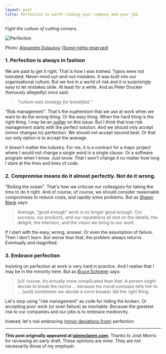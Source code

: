 ```yaml
---
layout: post
title: Perfection is worth risking your company and your job
---
```


*Fight the culture of cutting corners.*

![Perfection](http://iainmclaren.com/public/images/2014-08-06-perfection_8752354681_07454f65c8_b.jpg "Perfection")

Photo: [Alexandre Dulaunoy](https://www.flickr.com/photos/adulau/) ([Some rights reserved](https://creativecommons.org/licenses/by-sa/2.0/))

### 1. Perfection is always in fashion 

We are paid to get it right.  That is how I was trained.  Typos were not tolerated.  Never-mind out-and-out mistakes.  It was built into our organisational culture.  But we live in a world of risk and it is surprisingly easy to let mistakes slide.  At least for a while.  And as Peter Drucker (famously allegedly) once said:

>*"culture eats strategy for breakfast."*  

"Risk management".  That's the euphemism that we use at work when we want to do the wrong thing.  Or the easy thing.  When the hard thing is the right thing.  I may be an [outlier](https://www.schneier.com/book-lo.html) on this issue.  But I think that true risk management starts with the perfect solution.  And we should only accept (minor changes to) perfection.  We should not accept second best.  Or that our only option is to accept the average. 

It doesn't matter the industry.  For me, it is a contract for a major project where I would not change a single word in a single clause.   Or a software program when I know.  Just know.  That I won't change it no matter how long I stare at the lines and lines of code.  

### 2.  Compromise means do it almost perfectly.  Not do it wrong.

"Boiling the ocean".  That's how we criticise our colleagues for taking the time to do it right.  And of course, of course, we should consider reasonable compromises to reduce costs, and rapidly solve problems.  But as [Shawn Blank](https://shawnblanc.net/thedetails/) says:

> Average, “good enough” work is no longer good enough. Our success, our products, and our reputations all rest on the details, the delight, the intention, and the vision we bring to our work.

If I start with the easy, wrong, answer.  Or even the assumption of failure.  Then I don't learn.  But worse than that, the problem always returns.  Eventually and magnified.  

### 3.  Embrace perfection

Insisting on perfection at work is very hard in practice.  And I realise that I may be in the minority here.  But as [Bruce Schneier](https://www.schneier.com/book-lo.html) says: 

> [o]f course, it’s actually more complicated than that. A person might decide to break the norms ... because his moral compass tells him to ... [and] sometimes we decide a norm breaker did the right thing. 

Let's stop using "risk management" as code for hiding the broken.  Or accepting poor work (or even failure) as inevitable.  Because the greatest risk to our companies and our jobs is to embrace mediocrity.  

Instead, let's risk embracing ([minor deviations from](http://www.youtube.com/watch?v=suRDUFpsHus)) perfection.  

---

**This post originally appeared at [iainmclaren.com](http://iainmclaren.com).** Thanks to Josh Morris for reviewing an early draft.  These opinions are mine.  They are not necessarily those of my employer.

